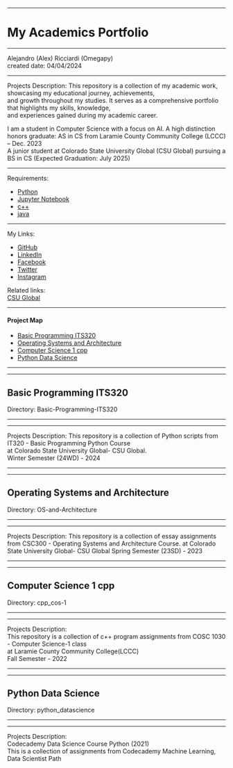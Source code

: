 -----------------------------------------------------------------------------------------------------------------------------
# My Academics Portfolio
-----------------------------------------------------------------------------------------------------------------------------

 Alejandro (Alex) Ricciardi (Omegapy)  
 created date: 04/04/2024  

-----------------------------------------------------------------------------------------------------------------------------

Projects Description: 
This repository is a collection of my academic work, showcasing my educational journey, achievements,  
and growth throughout my studies. It serves as a comprehensive portfolio that highlights my skills, knowledge,   
and experiences gained during my academic career.

I am a student in Computer Science with a focus on AI. 
A high distinction honors graduate: AS in CS from Laramie County Community College (LCCC) – Dec. 2023  
A junior student at Colorado State University Global (CSU Global) pursuing a BS in CS (Expected Graduation: July 2025)


-----------------------------------------------------------------------------------------------------------------------------

Requirements:  
- [Python](https://www.python.org/)
- [Jupyter Notebook](https://jupyter.org/)    
- [c++](https://isocpp.org/std/the-standard)
- [java](https://www.java.com/en/)

-----------------------------------------------------------------------------------------------------------------------------

My Links:   
- [GitHub](https://github.com/Omegapy)   
- [LinkedIn](https://www.linkedin.com/in/alex-ricciardi/)
- [Facebook](https://www.facebook.com/profile.php?id=100089638857137)  
- [Twitter](https://twitter.com/RicciardiAlex)   
- [Instagram](https://www.instagram.com/alexomegapy/)

Related links:  
[CSU Global](https://csuglobal.edu/) 

-----------------------------------------------------------------------------------------------------------------------------

#### Project Map
- [Basic Programming ITS320](#basic-programming-its320)  
- [Operating Systems and Architecture](#operating-systems-and-architecture)  
- [Computer Science 1 cpp](#computer-science-1-cpp)  
- [Python Data Science](#python-data-science)  

-----------------------------------------------------------------------------------------------------------------------------
-----------------------------------------------------------------------------------------------------------------------------
## Basic Programming ITS320
Directory: Basic-Programming-ITS320

-----------------------------------------------------------------------------------------------------------------------------
-----------------------------------------------------------------------------------------------------------------------------

Projects Description:
This repository is a collection of Python scripts from IT320 - Basic Programming Python Course  
at Colorado State University Global- CSU Global.  
Winter Semester (24WD) - 2024

-----------------------------------------------------------------------------------------------------------------------------
-----------------------------------------------------------------------------------------------------------------------------
## Operating Systems and Architecture
Directory: OS-and-Architecture  

-----------------------------------------------------------------------------------------------------------------------------
-----------------------------------------------------------------------------------------------------------------------------

Projects Description:
This repository is a collection of essay assignments from CSC300 - Operating Systems and Architecture Course.
at Colorado State University Global- CSU Global
Spring Semester (23SD) - 2023

-----------------------------------------------------------------------------------------------------------------------------
-----------------------------------------------------------------------------------------------------------------------------
## Computer Science 1 cpp
Directory: cpp_cos-1  

-----------------------------------------------------------------------------------------------------------------------------
-----------------------------------------------------------------------------------------------------------------------------

Projects Description:  
This repository is a collection of c++ program assignments from COSC 1030 - Computer Science-1 class  
at Laramie County Community College(LCCC)  
Fall Semester - 2022

-----------------------------------------------------------------------------------------------------------------------------
-----------------------------------------------------------------------------------------------------------------------------
## Python Data Science  
Directory: python_datascience  

-----------------------------------------------------------------------------------------------------------------------------
-----------------------------------------------------------------------------------------------------------------------------

Projects Description:  
Codecademy Data Science Course Python (2021)  
This is a collection of assignments from Codecademy Machine Learning, Data Scientist Path  




